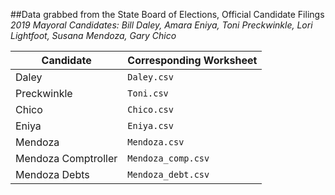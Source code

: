 ##Data grabbed from the State Board of Elections, Official Candidate Filings
*2019 Mayoral Candidates: Bill Daley, Amara Eniya, Toni Preckwinkle, Lori Lightfoot, Susana Mendoza, Gary Chico*

  Candidate | Corresponding Worksheet 
------------ | -------------  
Daley | `Daley.csv`
Preckwinkle | `Toni.csv`
Chico | `Chico.csv`
Eniya | `Eniya.csv`
Mendoza | `Mendoza.csv`
Mendoza Comptroller | `Mendoza_comp.csv`
Mendoza Debts | `Mendoza_debt.csv`
